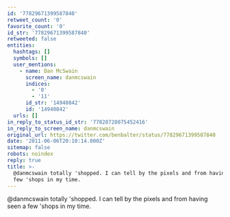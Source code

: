 ```yaml
---
id: '77829671399587840'
retweet_count: '0'
favorite_count: '0'
id_str: '77829671399587840'
retweeted: false
entities:
  hashtags: []
  symbols: []
  user_mentions:
    - name: Dan McSwain
      screen_name: danmcswain
      indices:
        - '0'
        - '11'
      id_str: '14940842'
      id: '14940842'
  urls: []
in_reply_to_status_id_str: '77828728075452416'
in_reply_to_screen_name: danmcswain
original_url: https://twitter.com/benbalter/status/77829671399587840
date: '2011-06-06T20:10:14.000Z'
sitemap: false
robots: noindex
reply: true
title: >-
  @danmcswain totally 'shopped. I can tell by the pixels and from having seen a
  few 'shops in my time.
---
```


@danmcswain totally 'shopped. I can tell by the pixels and from having seen a few 'shops in my time.